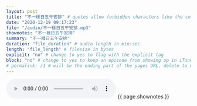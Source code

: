 ```yaml
---
layout: post
title: "不一樣日五午安排" # quotes allow forbidden characters like the colon
date: "2020-12-19 09:17:23"
file: "/audio/不一樣日五午安排.mp3"
shownotes: "不一樣日五午安排"
summary: "不一樣日五午安排"
duration: "file_duration" # audio length in min:sec
length: "file_length" # filesize in bytes
explicit: "no" # change to yes to flag with the explicit tag
block: "no" # change to yes to keep an episode from showing up in iTunes
# permalink: /1 # will be the ending part of the pages URL, delete to default to the title
---
```


<audio controls>
<source src="{{site.url}}{{site.baseurl}}{{ page.file }}" type="audio/x-mp3">
Your browser does not support the audio element.
</audio>
{{ page.shownotes }}
